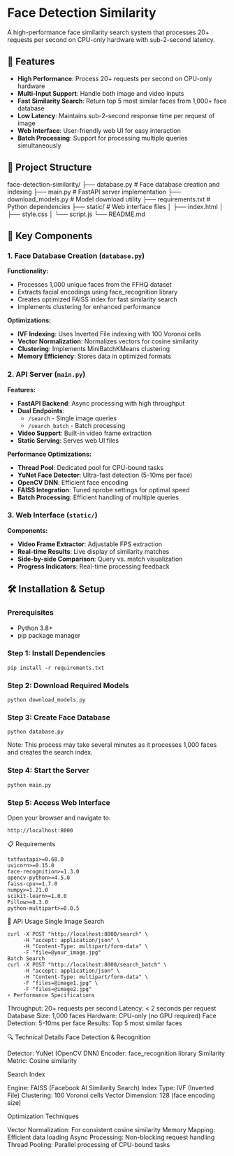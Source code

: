 # Face Detection Similarity

A high-performance face similarity search system that processes 20+ requests per second on CPU-only hardware with sub-2-second latency.

## 🚀 Features

- **High Performance**: Process 20+ requests per second on CPU-only hardware
- **Multi-Input Support**: Handle both image and video inputs
- **Fast Similarity Search**: Return top 5 most similar faces from 1,000+ face database
- **Low Latency**: Maintains sub-2-second response time per request of image
- **Web Interface**: User-friendly web UI for easy interaction
- **Batch Processing**: Support for processing multiple queries simultaneously

## 📁 Project Structure
face-detection-similarity/
├── database.py          # Face database creation and indexing
├── main.py             # FastAPI server implementation
├── download_models.py  # Model download utility
├── requirements.txt    # Python dependencies
├── static/            # Web interface files
│   ├── index.html
│   ├── style.css
│   └── script.js
└── README.md

## 🔧 Key Components

### 1. Face Database Creation (`database.py`)

**Functionality:**
- Processes 1,000 unique faces from the FFHQ dataset
- Extracts facial encodings using face_recognition library
- Creates optimized FAISS index for fast similarity search
- Implements clustering for enhanced performance

**Optimizations:**
- **IVF Indexing**: Uses Inverted File indexing with 100 Voronoi cells
- **Vector Normalization**: Normalizes vectors for cosine similarity
- **Clustering**: Implements MiniBatchKMeans clustering
- **Memory Efficiency**: Stores data in optimized formats

### 2. API Server (`main.py`)

**Features:**
- **FastAPI Backend**: Async processing with high throughput
- **Dual Endpoints**:
  - `/search` - Single image queries
  - `/search_batch` - Batch processing
- **Video Support**: Built-in video frame extraction
- **Static Serving**: Serves web UI files

**Performance Optimizations:**
- **Thread Pool**: Dedicated pool for CPU-bound tasks
- **YuNet Face Detector**: Ultra-fast detection (5-10ms per face)
- **OpenCV DNN**: Efficient face encoding
- **FAISS Integration**: Tuned nprobe settings for optimal speed
- **Batch Processing**: Efficient handling of multiple queries

### 3. Web Interface (`static/`)

**Components:**
- **Video Frame Extractor**: Adjustable FPS extraction
- **Real-time Results**: Live display of similarity matches
- **Side-by-side Comparison**: Query vs. match visualization
- **Progress Indicators**: Real-time processing feedback

## 🛠️ Installation & Setup

### Prerequisites
- Python 3.8+
- pip package manager

### Step 1: Install Dependencies
```
pip install -r requirements.txt
``` 
### Step 2: Download Required Models
``` 
python download_models.py
```
### Step 3: Create Face Database
``` 
python database.py
```
Note: This process may take several minutes as it processes 1,000 faces and creates the search index.
### Step 4: Start the Server
``` 
python main.py
```
### Step 5: Access Web Interface
Open your browser and navigate to:
``` 
http://localhost:8000
```

📋 Requirements
```
txtfastapi>=0.68.0
uvicorn>=0.15.0
face-recognition>=1.3.0
opencv-python>=4.5.0
faiss-cpu>=1.7.0
numpy>=1.21.0
scikit-learn>=1.0.0
Pillow>=8.3.0
python-multipart>=0.0.5
```
🚀 API Usage
Single Image Search
```
curl -X POST "http://localhost:8000/search" \
     -H "accept: application/json" \
     -H "Content-Type: multipart/form-data" \
     -F "file=@your_image.jpg"
Batch Search
curl -X POST "http://localhost:8000/search_batch" \
     -H "accept: application/json" \
     -H "Content-Type: multipart/form-data" \
     -F "files=@image1.jpg" \
     -F "files=@image2.jpg"
⚡ Performance Specifications 
```
Throughput: 20+ requests per second
Latency: < 2 seconds per request
Database Size: 1,000 faces
Hardware: CPU-only (no GPU required)
Face Detection: 5-10ms per face
Results: Top 5 most similar faces

🔍 Technical Details
Face Detection & Recognition

Detector: YuNet (OpenCV DNN)
Encoder: face_recognition library
Similarity Metric: Cosine similarity

Search Index

Engine: FAISS (Facebook AI Similarity Search)
Index Type: IVF (Inverted File)
Clustering: 100 Voronoi cells
Vector Dimension: 128 (face encoding size)

Optimization Techniques

Vector Normalization: For consistent cosine similarity
Memory Mapping: Efficient data loading
Async Processing: Non-blocking request handling
Thread Pooling: Parallel processing of CPU-bound tasks


